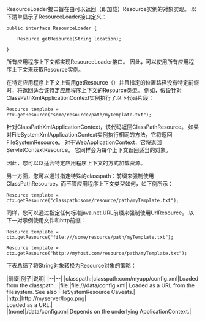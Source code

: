 ResourceLoader接口旨在由可以返回（即加载）Resource实例的对象实现。 以下清单显示了ResourceLoader接口定义：

	public interface ResourceLoader {

    	Resource getResource(String location);

	}

所有应用程序上下文都实现ResourceLoader接口。 因此，可以使用所有应用程序上下文来获取Resource实例。

在特定应用程序上下文上调用getResource（）并且指定的位置路径没有特定前缀时，将返回适合该特定应用程序上下文的Resource类型。 例如，假设针对ClassPathXmlApplicationContext实例执行了以下代码片段：

	Resource template = ctx.getResource("some/resource/path/myTemplate.txt");

针对ClassPathXmlApplicationContext，该代码返回ClassPathResource。 如果对FileSystemXmlApplicationContext实例执行相同的方法，它将返回FileSystemResource。 对于WebApplicationContext，它将返回ServletContextResource。 它同样会为每个上下文返回适当的对象。

因此，您可以以适合特定应用程序上下文的方式加载资源。

另一方面，您可以通过指定特殊的classpath：前缀来强制使用ClassPathResource，而不管应用程序上下文类型如何，如下例所示：

	Resource template = ctx.getResource("classpath:some/resource/path/myTemplate.txt");

同样，您可以通过指定任何标准java.net.URL前缀来强制使用UrlResource。 以下一对示例使用文件和http前缀：

	Resource template = ctx.getResource("file:///some/resource/path/myTemplate.txt");

	Resource template = ctx.getResource("http://myhost.com/resource/path/myTemplate.txt");

下表总结了将String对象转换为Resource对象的策略：

|前缀|例子|说明|
|--|--|
|classpath:|classpath:com/myapp/config.xml|Loaded from the classpath.|
|file:|file:///data/config.xml|	
Loaded as a URL from the filesystem. See also FileSystemResource Caveats.|
|http:|http://myserver/logo.png|	
Loaded as a URL.|	
|(none)|/data/config.xml|Depends on the underlying ApplicationContext.|